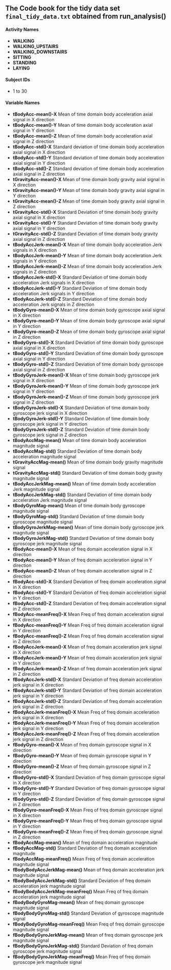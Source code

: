 ## The Code book for the tidy data set `final_tidy_data.txt` obtained from run_analysis() 

#### Activity Names
* **WALKING**
* **WALKING_UPSTAIRS**
* **WALKING_DOWNSTAIRS**
* **SITTING**
* **STANDING**
* **LAYING**

#### Subject IDs
* 1 to 30

#### Variable Names

* **tBodyAcc-mean()-X**		Mean of time domain body acceleration axial signal in X direction
* **tBodyAcc-mean()-Y**		Mean of time domain body acceleration axial signal in Y direction
* **tBodyAcc-mean()-Z**		Mean of time domain body acceleration axial signal in Z direction
* **tBodyAcc-std()-X**		Standard deviation of time domain body acceleration axial signal in X direction
* **tBodyAcc-std()-Y**		Standard deviation of time domain body acceleration axial signal in Y direction
* **tBodyAcc-std()-Z**		Standard deviation of time domain body acceleration axial signal in Z direction
* **tGravityAcc-mean()-X**	Mean of time domain body gravity axial signal in X direction
* **tGravityAcc-mean()-Y**	Mean of time domain body gravity axial signal in Y direction
* **tGravityAcc-mean()-Z**	Mean of time domain body gravity axial signal in Z direction
* **tGravityAcc-std()-X**		Standard Deviation of time domain body gravity axial signal in X direction
* **tGravityAcc-std()-Y**		Standard Deviation of time domain body gravity axial signal in Y direction
* **tGravityAcc-std()-Z**		Standard Deviation of time domain body gravity axial signal in Z direction
* **tBodyAccJerk-mean()-X**	Mean of time domain body acceleration Jerk signals in X direction
* **tBodyAccJerk-mean()-Y**	Mean of time domain body acceleration Jerk signals in Y direction
* **tBodyAccJerk-mean()-Z**	Mean of time domain body acceleration Jerk signals in Z direction
* **tBodyAccJerk-std()-X**	Standard Deviation of time domain body acceleration Jerk signals in X direction
* **tBodyAccJerk-std()-Y**	Standard Deviation of time domain body acceleration Jerk signals in Y direction
* **tBodyAccJerk-std()-Z**	Standard Deviation of time domain body acceleration Jerk signals in Z direction
* **tBodyGyro-mean()-X**		Mean of time domain body gyroscope axial signal in X direction
* **tBodyGyro-mean()-Y**		Mean of time domain body gyroscope axial signal in Y direction
* **tBodyGyro-mean()-Z**		Mean of time domain body gyroscope axial signal in Z direction
* **tBodyGyro-std()-X**		Standard Deviation of time domain body gyroscope axial signal in X direction
* **tBodyGyro-std()-Y**		Standard Deviation of time domain body gyroscope axial signal in Y direction
* **tBodyGyro-std()-Z**		Standard Deviation of time domain body gyroscope axial signal in Z direction
* **tBodyGyroJerk-mean()-X**	Mean of time domain body gyroscope jerk signal in X direction
* **tBodyGyroJerk-mean()-Y**	Mean of time domain body gyroscope jerk signal in Y direction
* **tBodyGyroJerk-mean()-Z**	Mean of time domain body gyroscope jerk signal in Z direction
* **tBodyGyroJerk-std()-X**	Standard Deviation of time domain body gyroscope jerk signal in X direction
* **tBodyGyroJerk-std()-Y**	Standard Deviation of time domain body gyroscope jerk signal in Y direction
* **tBodyGyroJerk-std()-Z**	Standard Deviation of time domain body gyroscope jerk signal in Z direction
* **tBodyAccMag-mean()**		Mean of time domain body acceleration magnitude signal 
* **tBodyAccMag-std()**		Standard Deviation of time domain body acceleration magnitude signal
* **tGravityAccMag-mean()**	Mean of time domain body gravity magnitude signal
* **tGravityAccMag-std()**	Standard Deviation of time domain body gravity magnitude signal
* **tBodyAccJerkMag-mean()**	Mean of time domain body acceleration Jerk magnitude signal
* **tBodyAccJerkMag-std()**	Standard Deviation of time domain body acceleration Jerk magnitude signal
* **tBodyGyroMag-mean()**		Mean of time domain body gyroscope magnitude signal
* **tBodyGyroMag-std()**		Standard Deviation of time domain body gyroscope magnitude signal
* **tBodyGyroJerkMag-mean()**	Mean of time domain body gyroscope jerk magnitude signal
* **tBodyGyroJerkMag-std()**	Standard Deviation of time domain body gyroscope jerk magnitude signal
* **fBodyAcc-mean()-X**		Mean of freq domain acceleration signal in X direction
* **fBodyAcc-mean()-Y**		Mean of freq domain acceleration signal in Y direction
* **fBodyAcc-mean()-Z**		Mean of freq domain acceleration signal in Z direction
* **fBodyAcc-std()-X**		Standard Deviation of freq domain acceleration signal in X direction
* **fBodyAcc-std()-Y**		Standard Deviation of freq domain acceleration signal in Y direction
* **fBodyAcc-std()-Z**		Standard Deviation of freq domain acceleration signal in Z direction
* **fBodyAcc-meanFreq()-X**	Mean Freq of freq domain acceleration signal in X direction
* **fBodyAcc-meanFreq()-Y**	Mean Freq of freq domain acceleration signal in Y direction
* **fBodyAcc-meanFreq()-Z**	Mean Freq of freq domain acceleration signal in Z direction
* **fBodyAccJerk-mean()-X**	Mean of freq domain acceleration jerk signal in X direction
* **fBodyAccJerk-mean()-Y**	Mean of freq domain acceleration jerk signal in Y direction
* **fBodyAccJerk-mean()-Z**	Mean of freq domain acceleration jerk signal in Z direction
* **fBodyAccJerk-std()-X**	Standard Deviation of freq domain acceleration jerk signal in X direction
* **fBodyAccJerk-std()-Y**	Standard Deviation of freq domain acceleration jerk signal in Y direction
* **fBodyAccJerk-std()-Z**	Standard Deviation of freq domain acceleration jerk signal in Z direction
* **fBodyAccJerk-meanFreq()-X**	Mean Freq of freq domain acceleration jerk signal in X direction
* **fBodyAccJerk-meanFreq()-Y**	Mean Freq of freq domain acceleration jerk signal in Y direction
* **fBodyAccJerk-meanFreq()-Z**	Mean Freq of freq domain acceleration jerk signal in Z direction
* **fBodyGyro-mean()-X**		Mean of freq domain gyroscope signal in X direction
* **fBodyGyro-mean()-Y**		Mean of freq domain gyroscope signal in Y direction
* **fBodyGyro-mean()-Z**		Mean of freq domain gyroscope signal in Z direction
* **fBodyGyro-std()-X**		Standard Deviation of freq domain gyroscope signal in X direction
* **fBodyGyro-std()-Y**		Standard Deviation of freq domain gyroscope signal in Y direction
* **fBodyGyro-std()-Z**		Standard Deviation of freq domain gyroscope signal in Z direction
* **fBodyGyro-meanFreq()-X**	Mean Freq of freq domain gyroscope signal in X direction
* **fBodyGyro-meanFreq()-Y**	Mean Freq of freq domain gyroscope signal in Y direction
* **fBodyGyro-meanFreq()-Z**	Mean Freq of freq domain gyroscope signal in Z direction
* **fBodyAccMag-mean()**		Mean of freq domain acceleration magnitude
* **fBodyAccMag-std()**		Standard Deviation of freq domain acceleration magnitude
* **fBodyAccMag-meanFreq()**	Mean Freq of freq domain acceleration magnitude signal
* **fBodyBodyAccJerkMag-mean()**	Mean of freq domain acceleration jerk magnitude signal
* **fBodyBodyAccJerkMag-std()**	Standard Deviation of freq domain acceleration jerk magnitude signal
* **fBodyBodyAccJerkMag-meanFreq()**	Mean Freq of freq domain acceleration jerk magnitude signal
* **fBodyBodyGyroMag-mean()**	Mean of freq domain gyroscope magnitude signal
* **fBodyBodyGyroMag-std()**	Standard Deviation of gyroscope magnitude signal
* **fBodyBodyGyroMag-meanFreq()**	Mean Freq of freq domain gyroscope magnitude signal
* **fBodyBodyGyroJerkMag-mean()**	Mean of freq domain gyroscope jerk magnitude signal
* **fBodyBodyGyroJerkMag-std()**	Standard Deviation of freq domain gyroscope jerk magnitude signal
* **fBodyBodyGyroJerkMag-meanFreq()**	Mean Freq of freq domain gyroscope jerk magnitude signal

